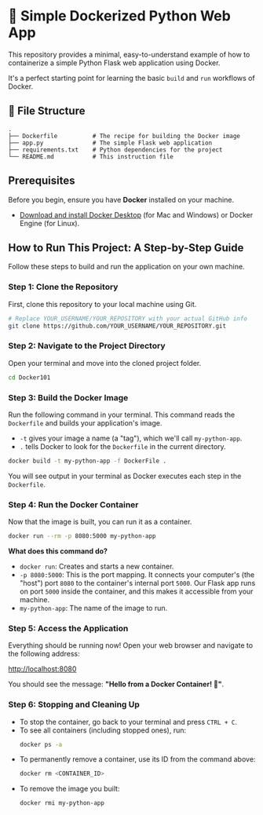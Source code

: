 # 🐳 Simple Dockerized Python Web App

This repository provides a minimal, easy-to-understand example of how to containerize a simple Python Flask web application using Docker.

It's a perfect starting point for learning the basic `build` and `run` workflows of Docker.

## 📁 File Structure

```
.
├── Dockerfile          # The recipe for building the Docker image
├── app.py              # The simple Flask web application
├── requirements.txt    # Python dependencies for the project
└── README.md           # This instruction file
```

##  Prerequisites

Before you begin, ensure you have **Docker** installed on your machine.

- [Download and install Docker Desktop](https://www.docker.com/products/docker-desktop/) (for Mac and Windows) or Docker Engine (for Linux).

## How to Run This Project: A Step-by-Step Guide

Follow these steps to build and run the application on your own machine.

### Step 1: Clone the Repository

First, clone this repository to your local machine using Git.

```bash
# Replace YOUR_USERNAME/YOUR_REPOSITORY with your actual GitHub info
git clone https://github.com/YOUR_USERNAME/YOUR_REPOSITORY.git
```

### Step 2: Navigate to the Project Directory

Open your terminal and move into the cloned project folder.

```bash
cd Docker101
```

### Step 3: Build the Docker Image

Run the following command in your terminal. This command reads the `Dockerfile` and builds your application's image.

- `-t` gives your image a name (a "tag"), which we'll call `my-python-app`.
- `.` tells Docker to look for the `Dockerfile` in the current directory.

```bash
docker build -t my-python-app -f DockerFile .
```

You will see output in your terminal as Docker executes each step in the `Dockerfile`.

### Step 4: Run the Docker Container

Now that the image is built, you can run it as a container.

```bash
docker run --rm -p 8080:5000 my-python-app
```

**What does this command do?**
- `docker run`: Creates and starts a new container.
- `-p 8080:5000`: This is the port mapping. It connects your computer's (the "host") port `8080` to the container's internal port `5000`. Our Flask app runs on port `5000` inside the container, and this makes it accessible from your machine.
- `my-python-app`: The name of the image to run.

### Step 5: Access the Application 

Everything should be running now! Open your web browser and navigate to the following address:

[http://localhost:8080](http://localhost:8080)

You should see the message: **"Hello from a Docker Container! 🐳"**.

### Step 6: Stopping and Cleaning Up

- To stop the container, go back to your terminal and press `CTRL + C`.
- To see all containers (including stopped ones), run:
  ```bash
  docker ps -a
  ```
- To permanently remove a container, use its ID from the command above:
  ```bash
  docker rm <CONTAINER_ID>
  ```
- To remove the image you built:
  ```bash
  docker rmi my-python-app
  ```
